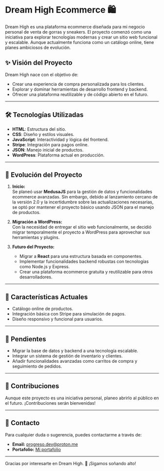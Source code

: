 # Dream High Ecommerce 🛍️  

Dream High es una plataforma ecommerce diseñada para mi negocio personal de venta de gorras y sneakers. El proyecto comenzó como una iniciativa para explorar tecnologías modernas y crear un sitio web funcional y escalable. Aunque actualmente funciona como un catálogo online, tiene planes ambiciosos de evolución.  

## ✨ Visión del Proyecto  

Dream High nace con el objetivo de:  
- Crear una experiencia de compra personalizada para los clientes.  
- Explorar y dominar herramientas de desarrollo frontend y backend.  
- Ofrecer una plataforma reutilizable y de código abierto en el futuro.  

---

## 🛠️ Tecnologías Utilizadas  

- **HTML**: Estructura del sitio.  
- **CSS**: Diseño y estilos visuales.  
- **JavaScript**: Interactividad y lógica del frontend.  
- **Stripe**: Integración para pagos online.  
- **JSON**: Manejo inicial de productos.  
- **WordPress**: Plataforma actual en producción.  

---

## 🚀 Evolución del Proyecto  

1. **Inicio:**  
   Se planeó usar **MedusaJS** para la gestión de datos y funcionalidades ecommerce avanzadas. Sin embargo, debido al lanzamiento cercano de la versión 2.0 y la incertidumbre sobre las actualizaciones necesarias, se optó por mantener el proyecto básico usando JSON para el manejo de productos.  

2. **Migración a WordPress:**  
   Con la necesidad de entregar el sitio web funcionalmente, se decidió migrar temporalmente el proyecto a WordPress para aprovechar sus herramientas y plugins.  

3. **Futuro del Proyecto:**  
   - Migrar a **React** para una estructura basada en componentes.  
   - Implementar funcionalidades backend robustas con tecnologías como Node.js y Express.  
   - Crear una plataforma ecommerce gratuita y reutilizable para otros desarrolladores.  

---

## 🌟 Características Actuales  

- Catálogo online de productos.  
- Integración básica con Stripe para simulación de pagos.  
- Diseño responsivo y funcional para usuarios.  

---

## 📝 Pendientes  

- Migrar la base de datos y backend a una tecnología escalable.  
- Integrar un sistema de gestión de inventario y clientes.  
- Añadir funcionalidades avanzadas como carritos de compra y seguimiento de pedidos.  

---

## 🤝 Contribuciones  

Aunque este proyecto es una iniciativa personal, planeo abrirlo al público en el futuro. ¡Contribuciones serán bienvenidas!  

---

## 📩 Contacto  

Para cualquier duda o sugerencia, puedes contactarme a través de:  
- **Email:** [progreso.dev@proton.me](mailto:progreso.dev@proton.me)  
- **Portafolio:** [Mi portafolio]([https://tuportafolio.com](https://personal-portfolio-amber-zeta.vercel.app/))  

---

Gracias por interesarte en Dream High. 🌟 ¡Sigamos soñando alto!
